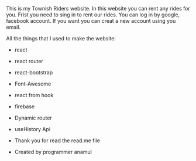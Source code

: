 This is my Townish Riders website. In this website you can rent any rides for you.
Frist you need to sing in to rent our rides. You can log in by google, facebook account.
If you want you can creat a new account using you email.
 
All the things that I used to make the website: 
* react
* react router
* react-bootstrap
* Font-Awesome
* react from hook
* firebase
* Dynamic router
* useHistory Api

* Thank you for read the read.me file
* Created by programmer anamul

